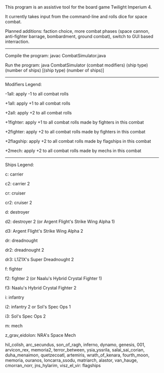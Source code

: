 This program is an assistive tool for the board game Twilight Imperium 4.

It currently takes input from the command-line and rolls dice for space combat.

Planned additions: faction choice, more combat phases (space cannon, anti-fighter barrage, bombardment, ground combat), switch to GUI based interraction. 

_____________________________________________________________________________________________________________________________
Compile the program: javac CombatSimulator.java

Run the program: java CombatSimulator (combat modifiers) (ship type) (number of ships) [(ship type) (number of ships)]
_____________________________________________________________________________________________________________________________

Modifiers Legend:

-1all: apply -1 to all combat rolls

+1all: apply +1 to all combat rolls

+2all: apply +2 to all combat rolls

+1fighter: apply +1 to all combat rolls made by fighters in this combat

+2fighter: apply +2 to all combat rolls made by fighters in this combat  

+2flagship: apply +2 to all combat rolls made by flagships in this combat

+2mech: apply +2 to all combat rolls made by mechs in this combat
_____________________________________________________________________________________________________________________________

Ships Legend:

c: carrier

c2: carrier 2

cr: cruiser

cr2: cruiser 2

d: destroyer

d2: destroyer 2 (or Argent Flight's Strike Wing Alpha 1)

d3: Argent Flight's Strike Wing Alpha 2

dr: dreadnought

dr2: dreadnought 2

dr3: L1Z1X's Super Dreadnought 2

f: fighter

f2: fighter 2 (or Naalu's Hybrid Crystal Fighter 1)

f3: Naalu's Hybrid Crystal Fighter 2

i: infantry

i2: infantry 2 or Sol's Spec Ops 1

i3: Sol's Spec Ops 2

m: mech

z_grav_eidolon: NRA's Space Mech

hil_colish, arc_secundus, son_of_ragh, inferno, dynamo, genesis, 001, arvicon_rex, memoria2, terror_between, ysia_yssrila, salai_sai_corian, duha_menaimon, quetzecoatl, artemiris, wrath_of_kenara, fourth_moon, memoria, ouranos, loncarra_ssodu, matriarch, alastor, van_hauge, cmorran_norr, jns_hylarim, visz_el_vir: flagships
